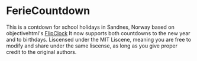 # FerieCountdown
This is a contdown for school holidays in Sandnes, Norway based on objectivehtml's [FlipClock](https://github.com/objectivehtml/FlipClock)
It now supports both countdowns to the new year and to birthdays. 
Liscensed under the MIT Liscene, meaning you are free to modify and share under the same liscense, as long as you give proper credit to the original authors.
